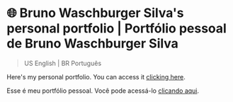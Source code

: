 #  🌐 Bruno Waschburger Silva's personal portfolio | Portfólio pessoal de Bruno Waschburger Silva
> US English | BR Português

Here's my personal portfolio. You can access it [clicking here](https://brunowasch.github.io/portfolio-pessoal).

Esse é meu portfólio pessoal. Você pode acessá-lo [clicando aqui](https://brunowasch.github.io/portfolio-pessoal).
